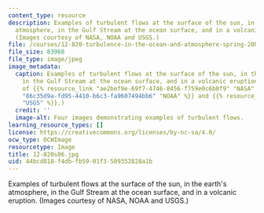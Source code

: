 ```yaml
---
content_type: resource
description: Examples of turbulent flows at the surface of the sun, in the earth's
  atmosphere, in the Gulf Stream at the ocean surface, and in a volcanic eruption.
  (Images courtesy of NASA, NOAA and USGS.)
file: /courses/12-820-turbulence-in-the-ocean-and-atmosphere-spring-2006/44bcd818f4dbfb5901f3509352828a1b_12-820s06.jpg
file_size: 83968
file_type: image/jpeg
image_metadata:
  caption: Examples of turbulent flows at the surface of the sun, in the earth's atmosphere,
    in the Gulf Stream at the ocean surface, and in a volcanic eruption. (Images courtesy
    of {{% resource_link "ae2bef9e-69f7-4746-8456-f759e0c6b0f9" "NASA" %}}, {{% resource_link
    "86c35d9a-fd95-4410-b6c3-fa9607494bb6" "NOAA" %}} and {{% resource_link "683014d9-eb6e-46d3-a76c-6447447a4e3a"
    "USGS" %}}.)
  credit: ''
  image-alt: Four images demonstrating examples of turbulent flows.
learning_resource_types: []
license: https://creativecommons.org/licenses/by-nc-sa/4.0/
ocw_type: OCWImage
resourcetype: Image
title: 12-820s06.jpg
uid: 44bcd818-f4db-fb59-01f3-509352828a1b
---
```

Examples of turbulent flows at the surface of the sun, in the earth's atmosphere, in the Gulf Stream at the ocean surface, and in a volcanic eruption. (Images courtesy of NASA, NOAA and USGS.)